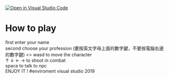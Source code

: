 [![Open in Visual Studio Code](https://classroom.github.com/assets/open-in-vscode-c66648af7eb3fe8bc4f294546bfd86ef473780cde1dea487d3c4ff354943c9ae.svg)](https://classroom.github.com/online_ide?assignment_repo_id=9701603&assignment_repo_type=AssignmentRepo)
# How to play
first enter your name </br> 
second choose your profession (要按英文字母上面的數字鍵，不要按電腦右邊的數字鍵) <>
wasd to move the character</br> 
↑ ↓ ← → to shoot in combat</br> 
space to talk to npc</br> 
ENJOY IT !
#enviroment
visual studio 2019
